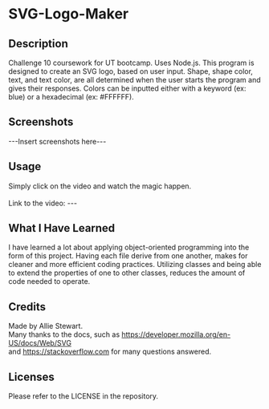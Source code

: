 # SVG-Logo-Maker

## Description
Challenge 10 coursework for UT bootcamp. Uses Node.js.
This program is designed to create an SVG logo, based on user input.
Shape, shape color, text, and text color, are all determined when
the user starts the program and gives their responses.
Colors can be inputted either with a keyword (ex: blue) or a hexadecimal (ex: #FFFFFF).

## Screenshots
---Insert screenshots here---

## Usage
Simply click on the video and watch the magic happen. </br>  
Link to the video: --- </br>

## What I Have Learned
I have learned a lot about applying object-oriented programming into
the form of this project. Having each file derive from one another,
makes for cleaner and more efficient coding practices.
Utilizing classes and being able to extend the properties of one to
other classes, reduces the amount of code needed to operate.

## Credits
Made by Allie Stewart. </br>
Many thanks to the docs, such as https://developer.mozilla.org/en-US/docs/Web/SVG </br>
and https://stackoverflow.com for many questions answered.

## Licenses
Please refer to the LICENSE in the repository. </br>